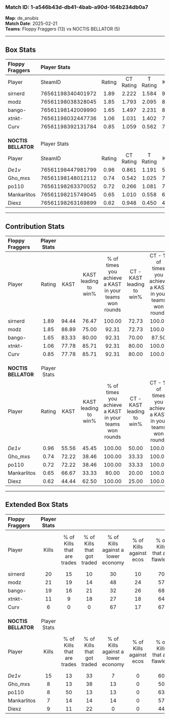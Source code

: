 ### Match ID: 1-a546b43d-db41-4bab-a90d-164b234db0a7  
**Map**: de_anubis  
**Match Date**: 2025-02-21  
**Teams**: Floppy Fraggers (13) vs NOCTIS BELLATOR (5)  

---  

## Box Stats  

| **Floppy Fraggers** | Player Stats      |        |           |          |       |       |       |         |        |      |     |
| :- | :- | :-: | :-: | :-: | :-: | :-: | :-: | :-: | :-: | :-: | :-: |
| Player              | SteamID           | Rating | CT Rating | T Rating | KAST  |  ADR  | Kills | Assists | Deaths | K/D  | HS% |
| sirnerd             | 76561198340401972 |  1.89  |   2.222   |  1.584   | 94.44 | 121.9 |  20   |    4    |   8    | 2.50 | 45  |
| modz                | 76561198038328045 |  1.85  |   1.793   |  2.095   | 88.89 | 110.0 |  21   |    3    |   8    | 2.63 | 42  |
| bango-              | 76561198142009990 |  1.65  |   1.497   |  2.231   | 83.33 | 117.0 |  19   |    4    |   11   | 1.73 | 52  |
| xtnkt-              | 76561198032447736 |  1.06  |   1.031   |  1.402   | 77.78 | 66.7  |  11   |    2    |   11   | 1.00 | 45  |
| Curv                | 76561198392131784 |  0.85  |   1.059   |  0.562   | 77.78 | 44.6  |   6   |   10    |   9    | 0.67 | 50  |
|                     |                   |        |           |          |       |       |       |         |        |      |     |
|                     |                   |        |           |          |       |       |       |         |        |      |     |
|                     |                   |        |           |          |       |       |       |         |        |      |     |
| **NOCTIS BELLATOR** | Player Stats      |        |           |          |       |       |       |         |        |      |     |
| Player              | SteamID           | Rating | CT Rating | T Rating | KAST  |  ADR  | Kills | Assists | Deaths | K/D  | HS% |
| _De1v_              | 76561198447981799 |  0.96  |   0.861   |  1.191   | 55.56 | 76.8  |  15   |    1    |   16   | 0.94 | 60  |
| Gho_mxs             | 76561198148012112 |  0.74  |   0.542   |  1.025   | 72.22 | 57.0  |   8   |    6    |   15   | 0.53 | 25  |
| po110               | 76561198263370052 |  0.72  |   0.266   |  1.081   | 72.22 | 58.8  |   8   |    6    |   16   | 0.50 | 62  |
| Mankarlitos         | 76561198215749045 |  0.65  |   1.010   |  0.558   | 66.67 | 62.6  |   7   |    7    |   16   | 0.44 | 28  |
| Diexz               | 76561198263169899 |  0.62  |   0.948   |  0.450   | 44.44 | 59.6  |   9   |    4    |   14   | 0.64 | 66  |
---  

## Contribution Stats  

| **Floppy Fraggers** | Player Stats |       |                      |                                                        |                           |                                                             |                          |                                                            |
| :- | :-: | :-: | :-: | :-: | :-: | :-: | :-: | :-: |
| Player              |    Rating    | KAST  | KAST leading to win% | % of times you achieve a KAST in your teams won rounds | CT - KAST leading to win% | CT - % of times you achieve a KAST in your teams won rounds | T - KAST leading to win% | T - % of times you achieve a KAST in your teams won rounds |
| sirnerd             |     1.89     | 94.44 |        76.47         |                         100.00                         |           72.73           |                           100.00                            |          83.33           |                           100.00                           |
| modz                |     1.85     | 88.89 |        75.00         |                         92.31                          |           72.73           |                           100.00                            |          80.00           |                           80.00                            |
| bango-              |     1.65     | 83.33 |        80.00         |                         92.31                          |           70.00           |                            87.50                            |          100.00          |                           100.00                           |
| xtnkt-              |     1.06     | 77.78 |        85.71         |                         92.31                          |           80.00           |                           100.00                            |          100.00          |                           80.00                            |
| Curv                |     0.85     | 77.78 |        85.71         |                         92.31                          |           80.00           |                           100.00                            |          100.00          |                           80.00                            |
|                     |              |       |                      |                                                        |                           |                                                             |                          |                                                            |
|                     |              |       |                      |                                                        |                           |                                                             |                          |                                                            |
|                     |              |       |                      |                                                        |                           |                                                             |                          |                                                            |
| **NOCTIS BELLATOR** | Player Stats |       |                      |                                                        |                           |                                                             |                          |                                                            |
| Player              |    Rating    | KAST  | KAST leading to win% | % of times you achieve a KAST in your teams won rounds | CT - KAST leading to win% | CT - % of times you achieve a KAST in your teams won rounds | T - KAST leading to win% | T - % of times you achieve a KAST in your teams won rounds |
| _De1v_              |     0.96     | 55.56 |        45.45         |                         100.00                         |           50.00           |                           100.00                            |          44.44           |                           100.00                           |
| Gho_mxs             |     0.74     | 72.22 |        38.46         |                         100.00                         |           33.33           |                           100.00                            |          40.00           |                           100.00                           |
| po110               |     0.72     | 72.22 |        38.46         |                         100.00                         |           33.33           |                           100.00                            |          40.00           |                           100.00                           |
| Mankarlitos         |     0.65     | 66.67 |        33.33         |                         80.00                          |           20.00           |                           100.00                            |          42.86           |                           75.00                            |
| Diexz               |     0.62     | 44.44 |        62.50         |                         100.00                         |           25.00           |                           100.00                            |          100.00          |                           100.00                           |
---  

## Extended Box Stats  

| **Floppy Fraggers** | Player Stats |                            |                            |                                    |                         |                              |                                 |        |                             |                                     |                          |                               |                            |
| :- | :-: | :-: | :-: | :-: | :-: | :-: | :-: | :-: | :-: | :-: | :-: | :-: | :-: |
| Player              |    Kills     | % of Kills that are trades | % of Kills that got traded | % of Kills against a lower economy | % of Kills against ecos | % of Kills that are flawless | % of Kills that are close duels | Deaths | % of Deaths that get traded | % of Deaths against a lower economy | % of Deaths against ecos | % of Deaths that are flawless | % of Deaths that are close |
| sirnerd             |      20      |             15             |             10             |                 30                 |           10            |              70              |                5                |   8    |             50              |                 50                  |            13            |              38               |             25             |
| modz                |      21      |             19             |             14             |                 48                 |           24            |              57              |                0                |   8    |             13              |                 50                  |            13            |              63               |             0              |
| bango-              |      19      |             16             |             21             |                 32                 |           26            |              68              |                5                |   11   |             27              |                 45                  |            18            |              64               |             9              |
| xtnkt-              |      11      |             9              |             18             |                 27                 |           18            |              64              |                0                |   11   |             27              |                 36                  |            9             |              64               |             9              |
| Curv                |      6       |             0              |             0              |                 67                 |           17            |              67              |                0                |   9    |             11              |                 44                  |            11            |              44               |             11             |
|                     |              |                            |                            |                                    |                         |                              |                                 |        |                             |                                     |                          |                               |                            |
|                     |              |                            |                            |                                    |                         |                              |                                 |        |                             |                                     |                          |                               |                            |
|                     |              |                            |                            |                                    |                         |                              |                                 |        |                             |                                     |                          |                               |                            |
| **NOCTIS BELLATOR** | Player Stats |                            |                            |                                    |                         |                              |                                 |        |                             |                                     |                          |                               |                            |
| Player              |    Kills     | % of Kills that are trades | % of Kills that got traded | % of Kills against a lower economy | % of Kills against ecos | % of Kills that are flawless | % of Kills that are close duels | Deaths | % of Deaths that get traded | % of Deaths against a lower economy | % of Deaths against ecos | % of Deaths that are flawless | % of Deaths that are close |
| _De1v_              |      15      |             13             |             33             |                 7                  |            0            |              60              |               13                |   16   |             13              |                 13                  |            0             |              69               |             6              |
| Gho_mxs             |      8       |             13             |             38             |                 13                 |            0            |              50              |               13                |   15   |             27              |                 13                  |            0             |              67               |             7              |
| po110               |      8       |             50             |             13             |                 13                 |            0            |              63              |               13                |   16   |             19              |                 13                  |            0             |              75               |             0              |
| Mankarlitos         |      7       |             14             |             14             |                 14                 |            0            |              57              |               14                |   16   |             13              |                  6                  |            0             |              63               |             0              |
| Diexz               |      9       |             11             |             22             |                 0                  |            0            |              44              |                0                |   14   |              0              |                 14                  |            0             |              50               |             0              |

